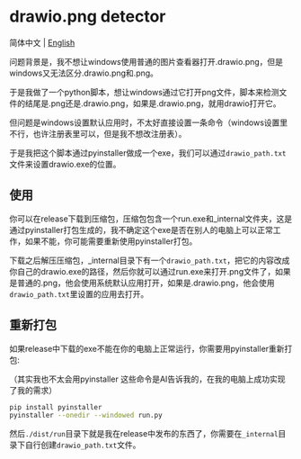 # drawio.png detector

简体中文 | [English](./readme.md)

问题背景是，我不想让windows使用普通的图片查看器打开.drawio.png，但是windows又无法区分.drawio.png和.png。

于是我做了一个python脚本，想让windows通过它打开png文件，脚本来检测文件的结尾是.png还是.drawio.png，如果是.drawio.png，就用drawio打开它。

但问题是windows设置默认应用时，不太好直接设置一条命令（windows设置里不行，也许注册表里可以，但是我不想改注册表）。

于是我把这个脚本通过pyinstaller做成一个exe，我们可以通过`drawio_path.txt`文件来设置drawio.exe的位置。

## 使用

你可以在release下载到压缩包，压缩包包含一个run.exe和_internal文件夹，这是通过pyinstaller打包生成的，我不确定这个exe是否在别人的电脑上可以正常工作，如果不能，你可能需要重新使用pyinstaller打包。

下载之后解压压缩包，_internal目录下有一个`drawio_path.txt`，把它的内容改成你自己的drawio.exe的路径，然后你就可以通过run.exe来打开.png文件了，如果是普通的.png，他会使用系统默认应用打开，如果是.drawio.png，他会使用`drawio_path.txt`里设置的应用去打开。

## 重新打包

如果release中下载的exe不能在你的电脑上正常运行，你需要用pyinstaller重新打包:

（其实我也不太会用pyinstaller 这些命令是AI告诉我的，在我的电脑上成功实现了我的需求）

```bash
pip install pyinstaller
pyinstaller --onedir --windowed run.py
```

然后`./dist/run`目录下就是我在release中发布的东西了，你需要在`_internal`目录下自行创建`drawio_path.txt`文件。